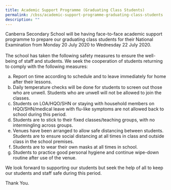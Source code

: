 ```yaml
---
title: Academic Support Programme (Graduating Class Students)
permalink: /cbss/academic-support-programme-graduating-class-students
description: ""
---
```

<p>Canberra Secondary School will be having face-to-face academic support programme to prepare our graduating class students for their National Examination from Monday 20 July 2020 to Wednesday 22 July 2020.<br /><br />The school has taken the following safety measures to ensure the well-being of staff and students. We seek the cooperation of students returning to comply with the following measures:</p>
<ol type="a">
<li>Report on time according to schedule and to leave immediately for home after their lessons.</li>
<li>Daily temperature checks will be done for students to screen out those who are unwell. Students who are unwell will not be allowed to join the classes.</li>
<li>Students on LOA/HQO/SHN or staying with household members on HQO/SHN/medical leave with flu-like symptoms are not allowed back to school during this period.</li>
<li>Students are to stick to their fixed classes/teaching groups, with no intermingling across groups.</li>
<li>Venues have been arranged to allow safe distancing between students. Students are to ensure social distancing at all times in class and outside class in the school premises.</li>
<li>Students are to wear their own masks at all times in school.</li>
<li>Students to practice good personal hygiene and continue wipe-down routine after use of the venue.</li>
</ol>
<p>We look forward to supporting our students but seek the help of all to keep our students and staff safe during this period.</p>
<p>Thank You.</p>